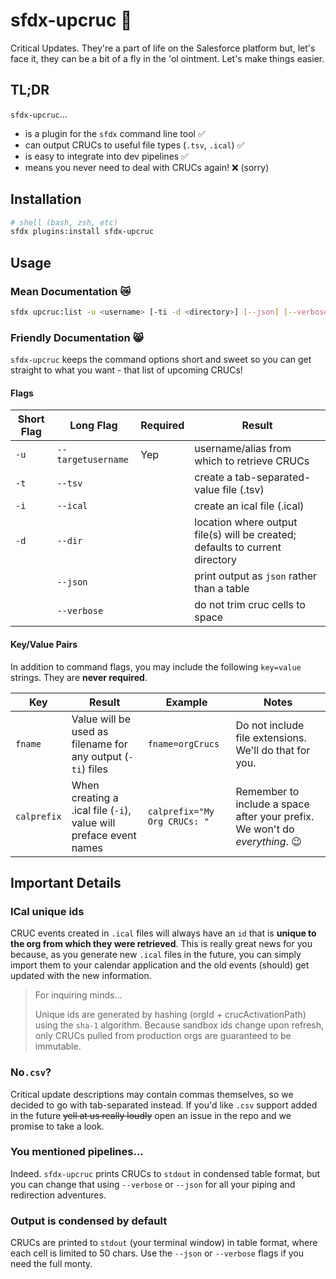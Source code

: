 sfdx-upcruc 🤢
===========

Critical Updates. They're a part of life on the Salesforce platform but, let's face it, they can be a bit of a fly in the 'ol ointment. Let's make things easier.

<!--
[![Version](https://img.shields.io/npm/v/sfdx-upcruc.svg)](https://npmjs.org/package/sfdx-upcruc)
[![CircleCI](https://circleci.com/gh/alpha-bytes/sfdx-upcruc/tree/master.svg?style=shield)](https://circleci.com/gh/alpha-bytes/sfdx-upcruc/tree/master)
[![Appveyor CI](https://ci.appveyor.com/api/projects/status/github/alpha-bytes/sfdx-upcruc?branch=master&svg=true)](https://ci.appveyor.com/project/heroku/sfdx-upcruc/branch/master)
[![Codecov](https://codecov.io/gh/alpha-bytes/sfdx-upcruc/branch/master/graph/badge.svg)](https://codecov.io/gh/alpha-bytes/sfdx-upcruc)
[![Greenkeeper](https://badges.greenkeeper.io/alpha-bytes/sfdx-upcruc.svg)](https://greenkeeper.io/)
[![Known Vulnerabilities](https://snyk.io/test/github/alpha-bytes/sfdx-upcruc/badge.svg)](https://snyk.io/test/github/alpha-bytes/sfdx-upcruc)
[![Downloads/week](https://img.shields.io/npm/dw/sfdx-upcruc.svg)](https://npmjs.org/package/sfdx-upcruc)
[![License](https://img.shields.io/npm/l/sfdx-upcruc.svg)](https://github.com/alpha-bytes/sfdx-upcruc/blob/master/package.json)
-->

## TL;DR
`sfdx-upcruc`...

* is a plugin for the `sfdx` command line tool ✅
* can output CRUCs to useful file types (`.tsv`, `.ical`) ✅
* is easy to integrate into dev pipelines ✅
* means you never need to deal with CRUCs again! ❌ (sorry)

## Installation

```sh
# shell (bash, zsh, etc)
sfdx plugins:install sfdx-upcruc 
```

## Usage

### Mean Documentation 😿

```sh
sfdx upcruc:list -u <username> [-ti -d <directory>] [--json] [--verbose] 
```

### Friendly Documentation 😸
`sfdx-upcruc` keeps the command options short and sweet so you can get straight to what you want - that list of upcoming CRUCs!

#### Flags
Short Flag|Long Flag|Required|Result
--|--|--|--
`-u`|`--targetusername`|Yep| username/alias from which to retrieve CRUCs
`-t`|`--tsv`| | create a tab-separated-value file (.tsv)
`-i`|`--ical`| | create an ical file (.ical)
`-d`|`--dir`| | location where output file(s) will be created; defaults to current directory
| | `--json` | | print output as `json` rather than a table
| | `--verbose` | | do not trim cruc cells to space

#### Key/Value Pairs
In addition to command flags, you may include the following `key=value` strings. They are **never required**. 

Key|Result|Example|Notes
--|--|--|--
`fname`| Value will be used as filename for any output (`-ti`) files|`fname=orgCrucs`|Do not include file extensions. We'll do that for you.
`calprefix`|When creating a .ical file (`-i`), value will preface event names| `calprefix="My Org CRUCs: "`| Remember to include a space after your prefix. We won't do _everything_. 😉

## Important Details

### ICal unique ids
CRUC events created in `.ical` files will always have an `id` that is **unique to the org from which they were retrieved**. This is really great news for you because, as you generate new `.ical` files in the future, you can simply import them to your calendar application and the old events (should) get updated with the new information.

> For inquiring minds...
> 
> Unique ids are generated by hashing (orgId + crucActivationPath) using the `sha-1` algorithm. Because sandbox ids change upon refresh, only CRUCs pulled from production orgs are guaranteed to be immutable.

### No`.csv`?
Critical update descriptions may contain commas themselves, so we decided to go with tab-separated instead. If you'd like `.csv` support added in the future ~~yell at us really loudly~~ open an issue in the repo and we promise to take a look. 

### You mentioned pipelines...
Indeed. `sfdx-upcruc` prints CRUCs to `stdout` in condensed table format, but you can change that using `--verbose` or `--json` for all your piping and redirection adventures.

### Output is condensed by default
CRUCs are printed to `stdout` (your terminal window) in table format, where each cell is limited to 50 chars. Use the `--json` or `--verbose` flags if you need the full monty.
